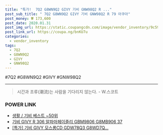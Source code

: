 ```yaml
--- 
title: "특가!  7Q2 G8WN9Q2 GIVY 기비 GNW98Q2 R ..." 
post_sub_title: " 7Q2 G8WN9Q2 GIVY 기비 GNW98Q2 R 79 아쿠아" 
post_money: ₩ 173,600 
post_date: 2020.01.31 
post_img_url: https://static.coupangcdn.com/image/vendor_inventory/9c59/46f829c8e0f4c7e1e475fa301b60b30cdc9e0869e50d440365f8b669d5ef.jpg 
post_link_url: https://coupa.ng/bnKU7u 
categories: 
  - vendor_inventory 
tags: 
  - 7Q2 
  - G8WN9Q2 
  - GIVY 
  - GNW98Q2 
--- 
```

  #7Q2 #G8WN9Q2 #GIVY #GNW98Q2 
<hr> 

> 시간과 조류(潮流)는 사람을 기다리지 않는다. - W.스코트 


### POWER LINK

* <a href="https://blog.naver.com/santokki14/221790923206" target="_blank">생활 / 기비 베스트 ~50위</a>
* <a href="https://blog.naver.com/fasyy4321/221790931431" target="_blank">기비 GIVY R 306 알파마페이즐리 GBM9806 G8MB906 37</a>
* <a href="https://blog.naver.com/an0733/221790930957" target="_blank">[특가] 기비 GIVY 모스롱CD GDW78Q3 G8WD7Q...</a>
